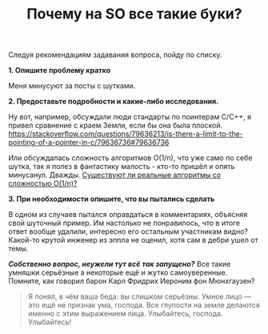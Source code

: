 ﻿---
title: "Почему на SO все такие буки?"
se.owner.user_id: 570457
se.owner.display_name: "Solt"
se.owner.link: "https://ru.meta.stackoverflow.com/users/570457/solt"
se.link: "https://ru.meta.stackoverflow.com/questions/14633/%d0%9f%d0%be%d1%87%d0%b5%d0%bc%d1%83-%d0%bd%d0%b0-so-%d0%b2%d1%81%d0%b5-%d1%82%d0%b0%d0%ba%d0%b8%d0%b5-%d0%b1%d1%83%d0%ba%d0%b8"
se.question_id: 14633
se.post_type: question
---
<p>Следуя рекомендациям задавания вопроса, пойду по списку.</p>
<p><strong>1. Опишите проблему кратко</strong></p>
<p>Меня минусуют за посты с шутками.</p>
<p><strong>2. Предоставьте подробности и какие-либо исследования.</strong></p>
<p>Ну вот, например, обсуждали люди стандарты по поинтерам C/C++, я привел сравнение с краем Земли, если бы она была плоской.
<a href="https://stackoverflow.com/questions/79636213/is-there-a-limit-to-the-pointing-of-a-pointer-in-c/79636736#79636736">https://stackoverflow.com/questions/79636213/is-there-a-limit-to-the-pointing-of-a-pointer-in-c/79636736#79636736</a></p>
<p>Или обсуждалась сложность алгоритмов O(1/n), что уже само по себе шутка, так я полез в фантастику малость - кто-то пришёл и опять минусанул. Дважды.
<a href="https://ru.stackoverflow.com/questions/707355/">Существуют ли реальные алгоритмы со сложностью O(1/n)?</a></p>
<p><strong>3. При необходимости опишите, что вы пытались сделать</strong></p>
<p>В одном из случаев пытался оправдаться в комментариях, объясняя свой шуточный пример.  Им настолько не понравилось, что в итоге ответ вообще удалили, интересно его остальным участникам видно? Какой-то крутой инженер из эппла не оценил, хотя сам в дебри ушел от темы.</p>
<p><em><strong>Собственно вопрос, неужели тут всё так запущено?</strong></em>
Все такие умняшки серьёзные а некоторые ещё и жутко самоуверенные. Помните, как говорил барон Карл Фридрих Иероним фон Мюнхгаузен?</p>
<blockquote>
<p>Я понял, в чём ваша беда: вы слишком серьёзны. Умное лицо — это ещё не
признак ума, господа. Все глупости на земле делаются именно с этим
выражением лица. Улыбайтесь, господа. Улыбайтесь!</p>
</blockquote>
